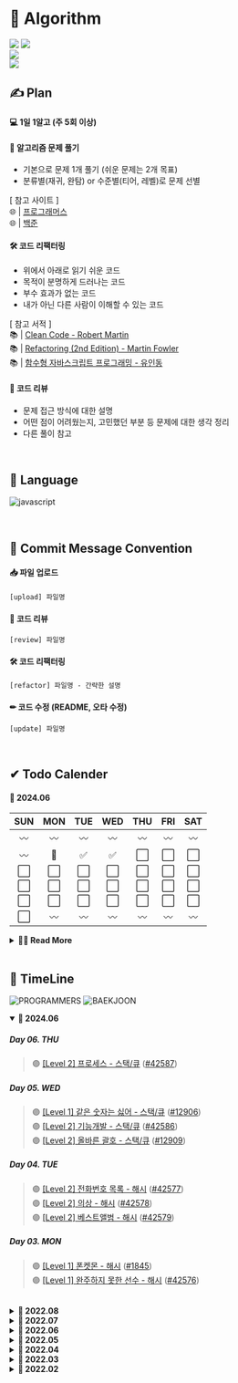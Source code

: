 # 💪 Algorithm

<img src="https://img.shields.io/badge/😊_Start_Date- 2022--02--22_TUE-blue">   <img src="https://img.shields.io/badge/😎_End_Date- 2022--07--12_TUE-blue">         
<img src="https://img.shields.io/badge/😴_Holidays- 2022--07--13_SAT-yellow">     
<img src="https://img.shields.io/badge/😆_Start_Date- 2024--06--03_MON-blue">
## ✍ Plan

#### 💻 1일 1알고 (주 5회 이상)

#### 💯 알고리즘 문제 풀기 
-   기본으로 문제 1개 풀기 (쉬운 문제는 2개 목표)
-   분류별(재귀, 완탐) or 수준별(티어, 레벨)로 문제 선별       
    
[ 참고 사이트 ]    
🌐 | [프로그래머스](https://programmers.co.kr/)       
🌐 | [백준](https://www.acmicpc.net/)       
   
#### 🛠 코드 리팩터링 
-   위에서 아래로 읽기 쉬운 코드          
-   목적이 분명하게 드러나는 코드 
-   부수 효과가 없는 코드
-   내가 아닌 다른 사람이 이해할 수 있는 코드
              
[ 참고 서적 ]       
📚 | [Clean Code - Robert Martin](https://book.naver.com/bookdb/book_detail.nhn?bid=7390287)            
📚 | [Refactoring (2nd Edition) - Martin Fowler](https://book.naver.com/bookdb/book_detail.naver?bid=16311029)            
📚 | [함수형 자바스크립트 프로그래밍 - 유인동](https://book.naver.com/bookdb/book_detail.nhn?bid=12800140)
        
#### 📝 코드 리뷰
-   문제 접근 방식에 대한 설명
-   어떤 점이 어려웠는지, 고민했던 부분 등 문제에 대한 생각 정리
-   다른 풀이 참고

<br />

## 💬 Language

![javascript](https://img.shields.io/badge/javascript-F7DF1E?style=for-the-badge&logo=javascript&logoColor=black)

<br />

## 🚥 Commit Message Convention

#### 📥 파일 업로드

    [upload] 파일명

#### 📝 코드 리뷰

    [review] 파일명

#### 🛠 코드 리팩터링

    [refactor] 파일명 - 간략한 설명

#### ✏ 코드 수정 (README, 오타 수정)

    [update] 파일명
    
<br />

## ✔ Todo Calender

#### 📅 2024.06             
| SUN | MON | TUE | WED | THU | FRI | SAT | 
|:---:|:---:|:---:|:---:|:---:|:---:|:---:|
|  〰  |  〰  |  〰  |  〰  |  〰  |  〰  |  〰  |
|  〰  |  🏃  |  ✅  |  ✅  |  ⬜  |  ⬜  |  ⬜  |
|  ⬜  |  ⬜  |  ⬜  |  ⬜  |  ⬜  |  ⬜  |  ⬜  |
|  ⬜  |  ⬜  |  ⬜  |  ⬜  |  ⬜  |  ⬜  |  ⬜  |
|  ⬜  |  ⬜  |  ⬜  |  ⬜  |  ⬜  |  ⬜  |  ⬜  |
|  ⬜  |  〰  |  〰  |  〰  |  〰  |  〰  |  〰  |

<details>
<summary>   
    <b>🙋‍♀️ Read More</b> 
</summary> 

#### 📅 2022.07             
| SUN | MON | TUE | WED | THU | FRI | SAT | 
|:---:|:---:|:---:|:---:|:---:|:---:|:---:|
|  〰  |  〰  |  〰  |  〰  |  〰  |  ✅  |  ✅  |
|  ✅  |  ✅  |  ✅  |  ✅  |  💥  |  ✅  |  ✅  |
|  ✅  |  ✅  |  ✅  |  🚶‍♂️  |  〰  |  〰  |  〰  |
|  〰  |  〰  |  〰  |  〰  |  〰  |  〰  |  〰  |
|  〰  |  〰  |  〰  |  〰  |  〰  |  〰  |  〰  |
|  〰  |  〰  |  〰  |  〰  |  〰  |  〰  |  〰  |

#### 📅 2022.06             
| SUN | MON | TUE | WED | THU | FRI | SAT | 
|:---:|:---:|:---:|:---:|:---:|:---:|:---:|
|  〰  |  〰  |  〰  |  ✅  |  ✅  |  ✅  |  ✅  |
|  ✅  |  ✅  |  ✅  |  ✅  |  ✅  |  ✅  |  ✅  |
|  ✅  |  ✅  |  ✅  |  ✅  |  ✅  |  ✅  |  ✅  |
|  ✅  |  ✅  |  ✅  |  ✅  |  ✅  |  ✅  |  ✅  |
|  ✅  |  ✅  |  ✅  |  ✅  |  ✅  |  〰  |  〰  |
|  〰  |  〰  |  〰  |  〰  |  〰  |  〰  |  〰  |

#### 📅 2022.05             
| SUN | MON | TUE | WED | THU | FRI | SAT | 
|:---:|:---:|:---:|:---:|:---:|:---:|:---:|
|  ✅  |  ✅  |  ✅  |  ✅  |  ✅  |  ✅  |  ✅  |
|  ✅  |  ✅  |  ✅  |  ✅  |  ✅  |  ✅  |  ✅  |
|  ✅  |  ✅  |  ✅  |  ✅  |  ✅  |  ✅  |  ✅  |
|  ✅  |  ✅  |  ✅  |  ✅  |  ✅  |  ✅  |  ✅  |
|  ✅  |  ✅  |  ✅  |  〰  |  〰  |  〰  |  〰  |
|  〰  |  〰  |  〰  |  〰  |  〰  |  〰  |  〰  |

#### 📅 2022.04               
| SUN | MON | TUE | WED | THU | FRI | SAT |
|:---:|:---:|:---:|:---:|:---:|:---:|:---:|
|  〰  |  〰  |  〰  |  〰  |  〰  |  ✅  |  ✅  |
|  ✅  |  ✅  |  ✅  |  ✅  |  ✅  |  ✅  |  ✅  |
|  ✅  |  ✅  |  ✅  |  ✅  |  ✅  |  ✅  |  ✅  |
|  ✅  |  ✅  |  ✅  |  ✅  |  ✅  |  ✅  |  ✅  |
|  ✅  |  ✅  |  ✅  |  ✅  |  ✅  |  ✅  |  ✅  |
|  〰  |  〰  |  〰  |  〰  |  〰  |  〰  |  〰  |

#### 📅 2022.03               
| SUN | MON | TUE | WED | THU | FRI | SAT |
|:---:|:---:|:---:|:---:|:---:|:---:|:---:|
|  〰  |  〰  |  ✅  |  ✅  |  ✅  |  ✅  |  ✅  |
|  ✅  |  ✅  |  ✅  |  ✅  |  ✅  |  ✅  |  ✅  |
|  ✅  |  ✅  |  ✅  |  ✅  |  ✅  |  ✅  |  ✅  |
|  ✅  |  ✅  |  ✅  |  ✅  |  ✅  |  ✅  |  ✅  |
|  ✅  |  ✅  |  ✅  |  ✅  |  ✅  |  〰  |  〰  |
|  〰  |  〰  |  〰  |  〰  |  〰  |  〰  |  〰  |
    
#### 📅 2022.02               
| SUN | MON | TUE | WED | THU | FRI | SAT |
|:---:|:---:|:---:|:---:|:---:|:---:|:---:|
|  〰  |  〰  |  〰  |  〰  |  〰  |  〰  |  〰  |
|  〰  |  〰  |  〰  |  〰  |  〰  |  〰  |  〰  |
|  〰  |  〰  |  〰  |  〰  |  〰  |  〰  |  〰  |
|  〰  |  🏃‍  |  ✅  |  ✅  |  ✅  |  ✅  |  ✅  |
|  ✅  |  ✅  |  〰  |  〰  |  〰  |  〰  |  〰  |
|  〰  |  〰  |  〰  |  〰  |  〰  |  〰  |  〰  |
 
</details>
<br/>

## 📌 TimeLine

![PROGRAMMERS](https://img.shields.io/badge/PROGRAMMERS-7E4DD2.svg?&style=for-the-badge)
![BAEKJOON](https://img.shields.io/badge/BAEKJOON-0ABF53.svg?&style=for-the-badge)

<details open>
<summary>   
    <b>📅 2024.06</b>
</summary>  

##### Day 06. THU
> 🟣 [[Level 2] 프로세스 - 스택/큐](https://school.programmers.co.kr/learn/courses/30/lessons/42587) ([#42587](prog-2024\stack\_42587_프로세스.js))   

##### Day 05. WED
> 🟣 [[Level 1] 같은 숫자는 싫어 - 스택/큐](https://school.programmers.co.kr/learn/courses/30/lessons/12906) ([#12906](prog-2024\stack\_12906_같은숫자는싫어.js))   
> 🟣 [[Level 2] 기능개발 - 스택/큐](https://school.programmers.co.kr/learn/courses/30/lessons/42586) ([#42586](prog-2024\stack\_42586_기능개발.js))   
> 🟣 [[Level 2] 올바른 괄호 - 스택/큐](https://school.programmers.co.kr/learn/courses/30/lessons/12909) ([#12909](prog-2024\stack\_12909_올바른괄호.js))   
 
##### Day 04. TUE
> 🟣 [[Level 2] 전화번호 목록 - 해시](https://school.programmers.co.kr/learn/courses/30/lessons/42577) ([#42577](prog-2024\hash\_42577_전화번호목록.js))   
> 🟣 [[Level 2] 의상 - 해시](https://school.programmers.co.kr/learn/courses/30/lessons/42578) ([#42578](prog-2024\hash\_42578_의상.js))  
> 🟣 [[Level 2] 베스트앨범 - 해시](https://school.programmers.co.kr/learn/courses/30/lessons/42579) ([#42579](prog-2024\hash\_42579_베스트앨범.js))
  
##### Day 03. MON
> 🟣 [[Level 1] 폰켓몬 - 해시](https://school.programmers.co.kr/learn/courses/30/lessons/1845) ([#1845](prog-2024\hash\_1845_폰켓몬.js))   
> 🟣 [[Level 1] 완주하지 못한 선수 - 해시](https://school.programmers.co.kr/learn/courses/30/lessons/42576) ([#42576](prog-2024\hash\_42576_완주하지못한선수.js))
<br />
</details>


<details>
<summary>   
    <b>📅 2022.08</b>
</summary>  

##### Day 20. SAT
> 🟣 [[Level 1] 성격 유형 검사하기 - 해시](https://school.programmers.co.kr/learn/courses/30/lessons/118666) ([#118666](prog/2022-kakao-internship/_118666_성격유형검사하기.js))
<br />
</details>
    
<details>
<summary>   
    <b>📅 2022.07</b>
</summary>  

##### Day 12. TUE
> 🟢 [[Silver Ⅲ] N과 M(6) - 조합](https://www.acmicpc.net/problem/15655) ([#15655](boj/silver/Ⅲ/_15655_N과M(6).js))


##### Day 11. MON
> 🟢 [[Silver Ⅲ] N과 M(5) - 순열](https://www.acmicpc.net/problem/15654) ([#15654](boj/silver/Ⅲ/_15654_N과M(5).js))

##### Day 10. SUN
> 🟢 [[Silver Ⅲ] N과 M(4) - 중복조합](https://www.acmicpc.net/problem/15652) ([#15652](boj/silver/Ⅲ/_15652_N과M(4).js))

##### Day 9. SAT
> 🟢 [[Silver Ⅲ] N과 M(3) - 중복순열](https://www.acmicpc.net/problem/15651) ([#15651](boj/silver/Ⅲ/_15651_N과M(3).js))

##### Day 8. FRI
> 🟢 [[Silver Ⅲ] N과 M(2) - 순열](https://www.acmicpc.net/problem/15650) ([#15650](boj/silver/Ⅲ/_15650_N과M(2).js))

##### Day 6. WED
> 🟢 [[Silver Ⅴ] 날짜 계산 - 구현](https://www.acmicpc.net/problem/1476) ([#1476](boj/silver/Ⅴ/_1476_날짜계산.java))

##### Day 5. TUE
> 🟢 [[Silver Ⅴ] 그룹 단어 체커 - 해시](https://www.acmicpc.net/problem/1316) ([#1316](boj/silver/Ⅴ/_1316_그룹단어체커.js))

##### Day 4. MON
> 🟢 [[Gold Ⅳ] 문자열 폭발 - 구현](https://www.acmicpc.net/problem/9935) ([#9935](boj/gold/Ⅳ/_9935_문자열폭발.js))

##### Day 3. SUN
> 🟢 [[Gold Ⅲ] 파티 - 그래프](https://www.acmicpc.net/problem/1238) ([#1238](boj/gold/Ⅲ/_1238_파티.js))

##### Day 2. SAT
> 🟢 [[Gold Ⅲ] 치즈 - DFS/BFS](https://www.acmicpc.net/problem/2638) ([#2638](boj/gold/Ⅲ/_2638_치즈.js))

##### Day 1. FRI
> 🟢 [[Silver Ⅳ] 카드2 - 구현](https://www.acmicpc.net/problem/2164) ([#2164](boj/silver/Ⅳ/_2164_카드2.js))

<br />
</details>

<details>
<summary>   
    <b>📅 2022.06</b>
</summary>   

##### Day 30. THU
> 🟢 [[Silver Ⅱ] 유기농 배추 - DFS/BFS](https://www.acmicpc.net/problem/1012) ([#1012](boj/silver/Ⅱ/_1012_유기농배추.js))

##### Day 29. WED
> 🟢 [[Silver Ⅴ] 막대기 - 구현](https://www.acmicpc.net/problem/1094) ([#1094](boj/silver/Ⅴ/_1094_막대기.js))

##### Day 28. TUE
> 🟢 [[Silver Ⅳ] 듣보잡 - 해시](https://www.acmicpc.net/problem/1764) ([#1764](boj/silver/Ⅳ/_1764_듣보잡.js))

##### Day 27. MON
> 🟢 [[Silver Ⅴ] 단어 나누기 - 구현](https://www.acmicpc.net/problem/1251) ([#1251](boj/silver/Ⅴ/_1251_단어나누기.js))

##### Day 26. SUN
> 🟢 [[Silver Ⅳ] 학생 번호 - 해시](https://www.acmicpc.net/problem/1235) ([#1235](boj/silver/Ⅳ/_1235_학생번호.js))

##### Day 25. SAT
> 🟢 [[Gold Ⅳ] 빙산 - 구현, DFS/BFS](https://www.acmicpc.net/problem/2573) ([#2573](boj/gold/Ⅳ/_2573_빙산.js))

##### Day 24. FRI
> 🟢 [[Gold Ⅴ] 로봇 청소기 - 구현](https://www.acmicpc.net/problem/14503) ([#14503](boj/gold/Ⅴ/_14503_로봇청소기.js))

##### Day 23. THU
> 🟢 [[Silver Ⅱ] 나무 자르기 - 이분탐색](https://www.acmicpc.net/problem/2805) ([#2805](boj/silver/Ⅱ/_2805_나무자르기.js))

##### Day 22. WED
> 🟢 [[Silver Ⅳ] 제로 - 스택](https://www.acmicpc.net/problem/10773) ([#10773](boj/silver/Ⅳ/_10773_제로.js))

##### Day 21. TUE
> 🟣 [[Level 1] 최대공약수와 최소공배수 - 재귀](https://programmers.co.kr/learn/courses/30/lessons/12940) ([#12940](prog/level1/_12940_최대공약수와최소공배수.js))

##### Day 20. MON
> 🟣 [[Level 2] 줄 서는 방법 - 재귀](https://programmers.co.kr/learn/courses/30/lessons/12936) ([#12936](prog/level2/_12936_줄서는방법.js))

##### Day 19. SUN
> 🟣 [[Level 2] 2 x n 타일링 - DP](https://programmers.co.kr/learn/courses/30/lessons/12900) ([#12900](prog/level2/_12900_2xn타일링.js))  

##### Day 18. SAT
> 🟣 [[Level 3] 최고의 집합 - 구현](https://programmers.co.kr/learn/courses/30/lessons/12938) ([#12938](prog/level3/_12938_최고의집합.js))  

##### Day 17. FRI
> 🟣 [[Level 1] 이상한 문자 만들기 - 구현](https://programmers.co.kr/learn/courses/30/lessons/12930) ([#12930](prog/level1/_12930_이상한문자만들기.js))  

##### Day 16. THU
> 🟣 [[Level 3] 야근 지수 - 구현](https://programmers.co.kr/learn/courses/30/lessons/12927) ([#12927](prog/level3/_12927_야근지수.js))  

##### Day 15. WED
> 🟣 [[Level 1] 문자열 내 p와 y의 개수 - 구현](https://programmers.co.kr/learn/courses/30/lessons/12916) ([#12916](prog/level1/_12916_문자열내p와y의개수.js))       
> 🟣 [[Level 1] 소수 찾기 - 구현](https://programmers.co.kr/learn/courses/30/lessons/12921) ([#12921](prog/level1/_12921_소수찾기.js))       

##### Day 14. TUE
> 🟣 [[Level 1] 문자열 내림차순으로 배치하기 - 정렬](https://programmers.co.kr/learn/courses/30/lessons/12917) ([#12917](prog/level1/_12917_문자열내림차순으로배치하기.js))   

##### Day 13. MON
> 🟣 [[Level 1] 폰켓몬 - 해시](https://programmers.co.kr/learn/courses/30/lessons/1845) ([#1845](prog/level1/_1845_폰켓몬.js))   

##### Day 12. SUN
> 🟣 [[Level 2] 올바른 괄호 - 스택](https://programmers.co.kr/learn/courses/30/lessons/12909) ([#12909](prog/level2/_12909_올바른괄호.js))   

##### Day 11. SAT
> 🟣 [[Level 2] 짝지어 제거하기 - 스택](https://programmers.co.kr/learn/courses/30/lessons/12973) ([#12973](prog/level2/_12973_짝지어제거하기.js))   

##### Day 10. FRI
> 🟣 [[Level 2] 예상 대진표 - 구현](https://programmers.co.kr/learn/courses/30/lessons/12985) ([#12985](prog/level2/_12985_예상대진표.js))   

##### Day 9. THU
> 🟣 [[Level 2] 멀리 뛰기 - DP](https://programmers.co.kr/learn/courses/30/lessons/12914) ([#12914](prog/level2/_12914_멀리뛰기.js))   

##### Day 8. WED
> 🟣 [[Level 2] 땅따먹기 - DP](https://programmers.co.kr/learn/courses/30/lessons/12913) ([#12913](prog/level2/_12913_땅따먹기.js))     

##### Day 7. TUE
> 🟣 [[Level 1] 콜라츠 추측 - 구현](https://programmers.co.kr/learn/courses/30/lessons/12943) ([#12943](prog/level1/_12943_콜라츠추측.js))     
> 🟣 [[Level 1] 시저 암호 - 구현](https://programmers.co.kr/learn/courses/30/lessons/12926) ([#12926](prog/level1/_12926_시저암호.js))   

##### Day 6. MON
> 🟣 [[Level 1] 수박수박수박수박수박수 - 구현](https://programmers.co.kr/learn/courses/30/lessons/12922) ([#12922](prog/level1/_12922_수박수박수박수박수박수.js))        
> 🟣 [[Level 1] 서울에서 김서방 찾기 - 구현](https://programmers.co.kr/learn/courses/30/lessons/12919) ([#12919](prog/level1/_12919_서울에서김서방찾기.js))      
> 🟣 [[Level 1] 같은 숫자는 싫어 - 구현](https://programmers.co.kr/learn/courses/30/lessons/12906) ([#12906](prog/level1/_12906_같은숫자는싫어.js)) 

##### Day 5. SUN
> 🟣 [[Level 1] 하샤드 수 - 구현](https://programmers.co.kr/learn/courses/30/lessons/12947) ([#12947](prog/level1/_12947_하샤드수.js))        
> 🟣 [[Level 1] 문자열 내 마음대로 정렬하기 - 정렬](https://programmers.co.kr/learn/courses/30/lessons/12915) ([#12915](prog/level1/_12915_문자열내마음대로정렬하기.js))        

##### Day 4. SAT
> 🟣 [[Level 1] 핸드폰 번호 가리기 - 구현](https://programmers.co.kr/learn/courses/30/lessons/12948) ([#12948](prog/level1/_12948_핸드폰번호가리기.js))        
> 🟣 [[Level 1] 행렬의 덧셈 - 구현](https://programmers.co.kr/learn/courses/30/lessons/12950) ([#12950](prog/level1/_12950_행렬의덧셈.js)) 

##### Day 3. FRI
> 🟢 [[Gold Ⅱ] 가운데를 말해요 - Heap](https://www.acmicpc.net/problem/1655) ([#1655](boj/gold/Ⅱ/_1655_가운데를말해요.js))  

##### Day 2. THU
> 🟣 [[Level 2] 하노이의 탑 - 재귀](https://programmers.co.kr/learn/courses/30/lessons/12946) ([#12946](prog/level2/_12946_하노이의탑.js))  

##### Day 1. WED
> 🟣 [[Level 2] 행렬의 곱셈 - 구현](https://programmers.co.kr/learn/courses/30/lessons/12949) ([#12949](prog/level2/_12949_행렬의곱셈.js))  


<br />
</details>
    
<details>
<summary>   
    <b>📅 2022.05</b>
</summary>       

##### Day 31. TUE
> 🟣 [[Level 2] JadenCase 문자열 만들기 - 구현](https://programmers.co.kr/learn/courses/30/lessons/12951) ([#12951](prog/level2/_12951_JadenCase문자열만들기.js))   

##### Day 30. MON
> 🟣 [[Level 2] N개의 최소공배수 - 구현](https://programmers.co.kr/learn/courses/30/lessons/12953) ([#12953](prog/level2/_12953_N개의최소공배수.js))   

##### Day 29. SUN
> 🟣 [[Level 2] 피보나치 수 - DP](https://programmers.co.kr/learn/courses/30/lessons/12945) ([#12945](prog/level2/_12945_피보나치수.js))     

##### Day 28. SAT
> 🟣 [[Level 2] 최솟값 만들기 - 정렬](https://programmers.co.kr/learn/courses/30/lessons/12941) ([#12941](prog/level2/_12941_최솟값만들기.js))         
> 🟣 [[Level 2] 최댓값과 최솟값 - 구현](https://programmers.co.kr/learn/courses/30/lessons/12939) ([#12939](prog/level2/_12939_최댓값과최솟값.js))

##### Day 27. FRI
> 🟣 [[Level 2] 숫자의 표현 - 누적합](https://programmers.co.kr/learn/courses/30/lessons/12924) ([#12924](prog/level2/_12924_숫자의표현.js))

##### Day 26. THU
> 🟣 [[Level 2] 다음 큰 숫자 - 구현](https://programmers.co.kr/learn/courses/30/lessons/12911) ([#12911](prog/level2/_12911_다음큰숫자.js))

##### Day 25. WED
> 🟣 [[Level 2] 가장 큰 정사각형 찾기 - DP](https://programmers.co.kr/learn/courses/30/lessons/12905) ([#12905](prog/level2/_12905_가장큰정사각형찾기.js))

##### Day 24. TUE
> 🟣 [[Level 2] 행렬 테두리 회전하기 - 구현](https://programmers.co.kr/learn/courses/30/lessons/77485) ([#77485](prog/2021-dev-matching/_77485_행렬테두리회전하기.js))

##### Day 23. MON
> 🟣 [[Level 3] 스티커 모으기(2) - DP](https://programmers.co.kr/learn/courses/30/lessons/12971) ([#12971](prog/summer-winter-coding/2018/_12971_스티커모으기(2).js))

##### Day 22. SUN
> 🟣 [[Level 3] 기지국 설치 - 구현](https://programmers.co.kr/learn/courses/30/lessons/12979) ([#12979](prog/summer-winter-coding/2018/_12979_기지국설치.js))

##### Day 21. SAT
> 🟣 [[Level 1] 소수 만들기 - 조합](https://programmers.co.kr/learn/courses/30/lessons/12977) ([#12977](prog/summer-winter-coding/2018/_12977_소수만들기.js))            
> 🟣 [[Level 1] 예산 - 구현](https://programmers.co.kr/learn/courses/30/lessons/12982) ([#12982](prog/summer-winter-coding/2018/_12982_예산.js)) 

##### Day 20. FRI
> 🟣 [[Level 3] 기지국 설치 - 실패😥](https://programmers.co.kr/learn/courses/30/lessons/12979) ([#12979](prog/summer-winter-coding/2018/_12979_기지국설치.js)) 

##### Day 19. THU
> 🟣 [[Level 3] 숫자 게임 - 구현](https://programmers.co.kr/learn/courses/30/lessons/12987) ([#12987](prog/summer-winter-coding/2018/_12987_숫자게임.js)) 

##### Day 18. WED
> 🟣 [[Level 2] 점프와 순간 이동 - 구현](https://programmers.co.kr/learn/courses/30/lessons/12980) ([#12980](prog/summer-winter-coding/2018/_12980_점프와순간이동.js)) 

##### Day 17. TUE
> 🟣 [[Level 2] 배달 - 그래프](https://programmers.co.kr/learn/courses/30/lessons/12978) ([#12978](prog/summer-winter-coding/2018/_12978_배달.js)) 

##### Day 16. MON
> 🟣 [[Level 4] 자동완성 - 구현, 트리](https://programmers.co.kr/learn/courses/30/lessons/17685) ([#17685](prog/2018-kakao-blind/_17685_자동완성.js)) 

##### Day 15. SUN
> 🟣 [[Level 2] 방문 길이 - 구현](https://programmers.co.kr/learn/courses/30/lessons/49994) ([#49994](prog/summer-winter-coding/2018/_49994_방문길이.js)) 

##### Day 14. SAT
> 🟣 [[Level 2] 스킬트리 - 구현](https://programmers.co.kr/learn/courses/30/lessons/49993) ([#49993](prog/summer-winter-coding/2018/_49993_스킬트리.js)) 

##### Day 13. FRI
> 🟣 [[Level 2] 영어 끝말잇기 - 구현](https://programmers.co.kr/learn/courses/30/lessons/12981) ([#12981](prog/summer-winter-coding/2018/_12981_영어끝말잇기.js)) 

##### Day 12. THU
> 🟣 [[Level 1] 나머지가 1이 되는 수 찾기 - 구현](https://programmers.co.kr/learn/courses/30/lessons/87389) ([#87389](prog/monthly-code-challenge/season3/_87389_나머지가1이되는수찾기.js))                  
> 🟣 [[Level 2] n^2 배열 자르기 - 구현](https://programmers.co.kr/learn/courses/30/lessons/87390) ([#87390](prog/monthly-code-challenge/season3/_87390_n^2배열자르기.js))  

##### Day 11. WED
> 🟣 [[Level 2] 방금그곡 - 구현](https://programmers.co.kr/learn/courses/30/lessons/17683) ([#17683](prog/2018-kakao-blind/_17683_방금그곡.js)) 

##### Day 10. TUE
> 🟣 [[Level 2] 압축 - 해시](https://programmers.co.kr/learn/courses/30/lessons/17684) ([#17684](prog/2018-kakao-blind/_17684_압축.js)) 

##### Day 9. MON
> 🟣 [[Level 2] 파일명 정렬 - 정렬](https://programmers.co.kr/learn/courses/30/lessons/17686) ([#17686](prog/2018-kakao-blind/_17686_파일명정렬.js))  

##### Day 8. SUN
> 🟣 [[Level 2] n진수 게임 - 구현](https://programmers.co.kr/learn/courses/30/lessons/17687) ([#17687](prog/2018-kakao-blind/_17687_n진수게임.js))  

##### Day 7. SAT
> 🟣 [[Level 3] 셔틀버스 - 구현](https://programmers.co.kr/learn/courses/30/lessons/17678) ([#17678](prog/2018-kakao-blind/_17678_셔틀버스.js))  

##### Day 6. FRI
> 🟣 [[Level 3] 추석 트래픽 - 구현](https://programmers.co.kr/learn/courses/30/lessons/17676) ([#17676](prog/2018-kakao-blind/_17676_추석트래픽.js))  

##### Day 5. THU
> 🟣 [[Level 2] 뉴스 클러스터링 - 해시](https://programmers.co.kr/learn/courses/30/lessons/17677) ([#17677](prog/2018-kakao-blind/_17677_뉴스클러스터링.js))  

##### Day 4. WED
> 🟣 [[Level 2] 프렌즈4블록 - 구현](https://programmers.co.kr/learn/courses/30/lessons/17679) ([#17679](prog/2018-kakao-blind/_17679_프렌즈4블록.js))  

##### Day 3. TUE
> 🟣 [[Level 1] 다트게임 - 구현](https://programmers.co.kr/learn/courses/30/lessons/17682) ([#17682](prog/2018-kakao-blind/_17682_다트게임.js))           
> 🟣 [[Level 2] 캐시 - 해시](https://programmers.co.kr/learn/courses/30/lessons/17680) ([#17680](prog/2018-kakao-blind/_17680_캐시.js))  

##### Day 2. MON
> 🟣 [[Level 1] 비밀지도 - 구현](https://programmers.co.kr/learn/courses/30/lessons/17681) ([#17681](prog/2018-kakao-blind/_17681_비밀지도.js))  

##### Day 1. SUN
> 🟣 [[Level 4] 블록 게임 - 구현](https://programmers.co.kr/learn/courses/30/lessons/42894) ([#42894](prog/2019-kakao-blind/_42894_블록게임.js))        
<br />
</details>
    
<details>
<summary>   
    <b>📅 2022.04</b>
</summary>       

##### Day 30. SAT
> 🟣 [[Level 4] 무지의 먹방 라이브 - 구현](https://programmers.co.kr/learn/courses/30/lessons/42891) ([#42891](prog/2019-kakao-blind/_42891_무지의먹방라이브.js))  

##### Day 29. FRI
> 🟣 [[Level 3] 길 찾기 게임 - 트리](https://programmers.co.kr/learn/courses/30/lessons/42892) ([#42892](prog/2019-kakao-blind/_42892_길찾기게임.js))  

##### Day 28. THU
> 🟣 [[Level 1] 없는 숫자 더하기 - 구현](https://programmers.co.kr/learn/courses/30/lessons/86051) ([#86051](prog/monthly-code-challenge/season3/_86051_없는숫자더하기.js))  

##### Day 27. WED
> 🟣 [[Level 3] 매칭 점수 - 정규식](https://programmers.co.kr/learn/courses/30/lessons/42893) ([#42893](prog/2019-kakao-blind/_42893_매칭점수.js))  

##### Day 26. TUE
> 🟣 [[Level 2] 2개 이하로 다른 비트 - 구현](https://programmers.co.kr/learn/courses/30/lessons/77885) ([#77885](prog/monthly-code-challenge/season2/_77885_2개이하로다른비트.js))  

##### Day 25. MON
> 🟣 [[Level 2] 괄호 회전하기 - 스택](https://programmers.co.kr/learn/courses/30/lessons/76502) ([#76502](prog/monthly-code-challenge/season2/_76502_괄호회전하기.js))   

##### Day 24. SUN
> 🟣 [[Level 1] 음양 더하기 - 구현](https://programmers.co.kr/learn/courses/30/lessons/76501) ([#76501](prog/monthly-code-challenge/season2/_76501_음양더하기.js))                
> 🟣 [[Level 1] 약수의 개수와 덧셈 - 구현](https://programmers.co.kr/learn/courses/30/lessons/77884) ([#77884](prog/monthly-code-challenge/season2/_77884_약수의개수와덧셈.js)) 

##### Day 23. SAT
> 🟣 [[Level 2] 후보키 - 조합](https://programmers.co.kr/learn/courses/30/lessons/42890) ([#42890](prog/2019-kakao-blind/_42890_후보키.js)) 

##### Day 22. FRI
> 🟣 [[Level 1] 실패율 - 완전탐색](https://programmers.co.kr/learn/courses/30/lessons/42889) ([#42889](prog/2019-kakao-blind/_42889_실패율.js)) 

##### Day 21. THU
> 🟣 [[Level 2] 오픈채팅방 - 해시](https://programmers.co.kr/learn/courses/30/lessons/42888) ([#42888](prog/2019-kakao-blind/_42888_오픈채팅방.js))  

##### Day 20. WED
> 🟣 [[Level 5] 시험장 나누기 - 트리, 이분탐색](https://programmers.co.kr/learn/courses/30/lessons/81305) ([#81305](prog/2021-kakao-internship/_81305_시험장나누기.js))  

##### Day 19. TUE
> 🟣 [[Level 4] 호텔 방 배정 - 서로소 집합](https://programmers.co.kr/learn/courses/30/lessons/64063) ([#64063](prog/2019-kakao-internship/_64063_호텔방배정.js))  

##### Day 18. MON
> 🟣 [[Level 3] 징검다리 건너기 - 이분탐색](https://programmers.co.kr/learn/courses/30/lessons/64062) ([#64062](prog/2019-kakao-internship/_64062_징검다리건너기.js))   

##### Day 17. SUN
> 🟣 [[Level 3] 불량 사용자 - 완전탐색](https://programmers.co.kr/learn/courses/30/lessons/64064) ([#64064](prog/2019-kakao-internship/_64064_불량사용자.js))     

##### Day 16. SAT
> 🟣 [[Level 1] 크레인 인형뽑기 게임 - 스택](https://programmers.co.kr/learn/courses/30/lessons/64061) ([#64061](prog/2019-kakao-internship/_64061_크레인인형뽑기게임.js))            
> 🟣 [[Level 2] 튜플 - 정규식](https://programmers.co.kr/learn/courses/30/lessons/64065) ([#64065](prog/2019-kakao-internship/_64065_튜플.js))     

##### Day 15. FRI
> 🟣 [[Level 4] 미로 탈출 - 그래프, 비트마스킹](https://programmers.co.kr/learn/courses/30/lessons/81304) ([#81304](prog/2021-kakao-internship/_81304_미로탈출.js))  

##### Day 14. THU
> 🟣 [[Level 4] 동굴 탐험 - DFS/BFS, 그래프](https://programmers.co.kr/learn/courses/30/lessons/67260) ([#67260](prog/2020-kakao-internship/_67260_동굴탐험.js))   

##### Day 13. WED
> 🟣 [[Level 3] 경주로 건설 - DFS/BFS, DP](https://programmers.co.kr/learn/courses/30/lessons/67259) ([#67259](prog/2020-kakao-internship/_67259_경주로건설.js))   

##### Day 12. TUE
> 🟣 [[Level 3] 보석 쇼핑 - 투포인터](https://programmers.co.kr/learn/courses/30/lessons/67258) ([#67258](prog/2020-kakao-internship/_67258_보석쇼핑.js))   

##### Day 11. MON
> 🟣 [[Level 1] 키패드 누르기 - 구현](https://programmers.co.kr/learn/courses/30/lessons/67256) ([#67256](prog/2020-kakao-internship/_67256_키패드누르기.js))         
> 🟣 [[Level 2] 수식 최대화 - 순열, 완전탐색](https://programmers.co.kr/learn/courses/30/lessons/67257) ([#67257](prog/2020-kakao-internship/_67257_수식최대화.js))

##### Day 10. SUN
> 🟣 [[Level 3] 표 편집 - 연결 리스트](https://programmers.co.kr/learn/courses/30/lessons/81303) ([#81302](prog/2021-kakao-internship/_81303_표편집.js))

##### Day 9. SAT
> 🟣 [[Level 3] 외벽 점검 - 순열, 완전탐색](https://programmers.co.kr/learn/courses/30/lessons/60062) ([#60062](prog/2020-kakao-blind/_60062_외벽점검.js))              
> 🟣 [[Level 2] 거리두기 확인하기 - DFS/BFS](https://programmers.co.kr/learn/courses/30/lessons/81302) ([#81302](prog/2021-kakao-internship/_81302_거리두기확인하기.js))

##### Day 8. FRI
> 🟣 [[Level 3] 블록 이동하기 - DFS/BFS, 구현](https://programmers.co.kr/learn/courses/30/lessons/60063) ([#60063](prog/2020-kakao-blind/_60063_블록이동하기.js))   

##### Day 7. THU
> 🟣 [[Level 3] 블록 이동하기 - 실패😥](https://programmers.co.kr/learn/courses/30/lessons/60063) ([#60063](prog/2020-kakao-blind/_60063_블록이동하기.js))  

##### Day 6. WED
> 🟣 [[Level 3] 기둥과 보 설치 - 구현](https://programmers.co.kr/learn/courses/30/lessons/60061) ([#60061](prog/2020-kakao-blind/_60061_기둥과보설치.js))         

##### Day 5. TUE
> 🟣 [[Level 3] 외벽 점검 - 또 실패😭](https://programmers.co.kr/learn/courses/30/lessons/60062) ([#60062](prog/2020-kakao-blind/_60062_외벽점검.js))         
> 🟣 [[Level 2] 삼각 달팽이 - 구현](https://programmers.co.kr/learn/courses/30/lessons/68645) ([#68645](prog/monthly-code-challenge/season1/_68645_삼각달팽이.js)) 

##### Day 4. MON
> 🟣 [[Level 3] 외벽 점검 - 실패😥](https://programmers.co.kr/learn/courses/30/lessons/60062) ([#60062](prog/2020-kakao-blind/_60062_외벽점검.js))      

##### Day 3. SUN
> 🟣 [[Level 2] 쿼드압축 후 개수 세기 - 구현](https://programmers.co.kr/learn/courses/30/lessons/68936) ([#68936](prog/monthly-code-challenge/season1/_68936_쿼드압축후개수세기.js)) 

##### Day 2. SAT
> 🟣 [[Level 2] 이진 변환 반복하기 - 구현](https://programmers.co.kr/learn/courses/30/lessons/70129) ([#70129](prog/monthly-code-challenge/season1/_70129_이진변환반복하기.js))      

##### Day 1. FRI
> 🟣 [[Level 4] 가사 검색 - 이분탐색](https://programmers.co.kr/learn/courses/30/lessons/60060) ([#60060](prog/2020-kakao-blind/_60060_가사검색.js))    
<br />
</details>


<details>
<summary>   
    <b>📅 2022.03</b>
</summary>   

##### Day 31. THU
> 🟣 [[Level 1] 두 개 뽑아서 더하기 - 완전탐색](https://programmers.co.kr/learn/courses/30/lessons/68644) ([#68644](prog/monthly-code-challenge/season1/_68644_두개뽑아서더하기.js))          
> 🟣 [[Level 1] 3진법 뒤집기 - 구현](https://programmers.co.kr/learn/courses/30/lessons/68935) ([#68935](prog/monthly-code-challenge/season1/_68935_3진법뒤집기.js))          
> 🟣 [[Level 1] 내적 - 구현](https://programmers.co.kr/learn/courses/30/lessons/70128) ([#70128](prog/monthly-code-challenge/season1/_70128_내적.js))          

##### Day 30. WED
> 🟣 [[Level 1] 숫자 문자열과 영단어 - 정규식](https://programmers.co.kr/learn/courses/30/lessons/81301) ([#81301](prog/2021-kakao-internship/_81301_숫자문자열과영단어.js))

##### Day 29. TUE
> 🟣 [[Level 3] 이중 우선순위 큐 - Heap](https://programmers.co.kr/learn/courses/30/lessons/42628) ([#42628](prog/heap/_42628_이중우선순위큐.js))

##### Day 28. MON
> 🟣 [[Level 3] 디스크 컨트롤러 - Heap](https://programmers.co.kr/learn/courses/30/lessons/42627) ([#42627](prog/heap/_42627_디스크컨트롤러.js))

##### Day 27. SUN
> 🟣 [[Level 2] 전력망을 둘로 나누기 - DFS/BFS](https://programmers.co.kr/learn/courses/30/lessons/86971) ([#86971](prog/challenges/_86971_전력망을둘로나누기.js))

##### Day 26. SAT
> 🟣 [[Level 3] 자물쇠와 열쇠 - 구현](https://programmers.co.kr/learn/courses/30/lessons/60059) ([#60059](prog/2020-kakao-blind/_60059_자물쇠와열쇠.js))

##### Day 25. FRI
> 🟣 [[Level 2] 괄호 변환 - 구현](https://programmers.co.kr/learn/courses/30/lessons/60058) ([#60058](prog/2020-kakao-blind/_60058_괄호변환.js))

#### Day 24. THU
> 🟣 [[Level 2] 문자열 압축 - 완전탐색, 문자열](https://programmers.co.kr/learn/courses/30/lessons/60057) ([#60057](prog/2020-kakao-blind/_60057_문자열압축.js))

##### Day 23. WED
> 🟣 [[Level 4] 매출 하락 최소화 - 트리, DP](https://programmers.co.kr/learn/courses/30/lessons/72416) ([#72416](prog/2021-kakao-blind/_72416_매출하락최소화.js))

##### Day 22. TUE
> 🟣 [[Level 3] 카드 짝 맞추기 - 완전탐색, 구현](https://programmers.co.kr/learn/courses/30/lessons/72415) ([#72415](prog/2021-kakao-blind/_72415_카드짝맞추기.js))

##### Day 21. MON
> 🟣 [[Level 3] 합승 택시 요금 - 그래프](https://programmers.co.kr/learn/courses/30/lessons/72413) ([#72413](prog/2021-kakao-blind/_72413_합승택시요금.js))

##### Day 20. SUN
> 🟣 [[Level 2] 모음사전 - 해시](https://programmers.co.kr/learn/courses/30/lessons/84512) ([#84512](prog/challenges/_84512_모음사전.js))

##### Day 19. SAT
> 🟣 [[Level 1] 최소직사각형](https://programmers.co.kr/learn/courses/30/lessons/86491) ([#86491](prog/challenges/_86491_최소직사각형.js))  
> 🟣 [[Level 1] 부족한 금액 계산하기](https://programmers.co.kr/learn/courses/30/lessons/82612) ([#82612](prog/challenges/_82612_부족한금액계산하기.js))

##### Day 18. FRI
> 🟣 [[Level 3] 광고 삽입 - 누적합](https://programmers.co.kr/learn/courses/30/lessons/72414) ([#72414](prog/2021-kakao-blind/_72414_광고삽입.js))

##### Day 17. THU
> 🟣 [[Level 2] 피로도 - 완전탐색](https://programmers.co.kr/learn/courses/30/lessons/87946) ([#87946](prog/challenges/_87946_피로도.js))

##### Day 16. WED
> 🟣 [[Level 2] 순위 검색 - 해시, 이분탐색](https://programmers.co.kr/learn/courses/30/lessons/72412) ([#72412](prog/2021-kakao-blind/_72412_순위검색.js))

##### Day 15. TUE
> 🟣 [[Level 2] 메뉴 리뉴얼 - 해시](https://programmers.co.kr/learn/courses/30/lessons/72411) ([#72411](prog/2021-kakao-blind/_72411_메뉴리뉴얼.js))

##### Day 14. MON
> 🟣 [[Level 1] 신규 아이디 추천 - 정규식](https://programmers.co.kr/learn/courses/30/lessons/72410) ([#72410](prog/2021-kakao-blind/_72410_신규아이디추천.js))

##### Day 13. SUN
> 🟢 [[Silver Ⅰ] 구간 합 구하기 5 - 누적합](https://www.acmicpc.net/problem/11660) ([#11660](boj/prefix-sum/_11660_구간합구하기5.js))

##### Day 12. SAT
> 🟢 [[Silver Ⅲ] 합 구하기 - 누적합](https://www.acmicpc.net/problem/11441) ([#11441](boj/prefix-sum/_11441_합구하기.js))

##### Day 11. FRI
> 🟣 [[Level 3] 파괴되지 않은 건물 - 누적합](https://programmers.co.kr/learn/courses/30/lessons/92344) ([#92344](prog/2022-kakao-blind/_92344_파괴되지않은건물.js))

##### Day 10. THU
> 🟣 [[Level 3] 양과 늑대 - 이진트리, 완전탐색](https://programmers.co.kr/learn/courses/30/lessons/92343) ([#92343](prog/2022-kakao-blind/_92343_양과늑대.js))

##### Day 9. WED
> 🟣 [[Level 2] 양궁대회 - 완전탐색](https://programmers.co.kr/learn/courses/30/lessons/92342) ([#92342](prog/2022-kakao-blind/_92342_양궁대회.js))

##### Day 8. TUE
> 🟣 [[Level 2] K진수에서 소수 개수 구하기](https://programmers.co.kr/learn/courses/30/lessons/92335) ([#92335](prog/2022-kakao-blind/_92335_k진수에서소수개수구하기.js))      
> 🟣 [[Level 2] 주차 요금 계산](https://programmers.co.kr/learn/courses/30/lessons/92341) ([#92341](prog/2022-kakao-blind/_92341_주차요금계산.js))

##### Day 7. MON
> 🟣 [[Level 1] 신고 결과 받기 - 해시](https://programmers.co.kr/learn/courses/30/lessons/92334) ([#92334](prog/2022-kakao-blind/_92334_신고결과받기.js))

##### Day 6. SUN
> 🟣 [[Level 3] 순위 - 그래프](https://programmers.co.kr/learn/courses/30/lessons/49191) ([#49191](prog/graph/_49191_순위.js))

##### Day 5. SAT
> 🟣 [[Level 3] 가장 먼 노드 - 그래프](https://programmers.co.kr/learn/courses/30/lessons/49189) ([#49189](prog/graph/_49189_가장먼노드.js))

##### Day 4. FRI
> 🟣 [[Level 3] N으로 표현 - 동적계획법](https://programmers.co.kr/learn/courses/30/lessons/42895) ([#42895](prog/dynamic-programming/_42895_N으로표현.js))

##### Day 3. THU
> 🟣 [[Level 1] 완주하지 못한 선수 - 해시](https://programmers.co.kr/learn/courses/30/lessons/42576) ([#42576](prog/hash/_42576_완주하지_못한_선수.js))  
> 🟣 [[Level 2] 가장 큰 수 - 정렬](https://programmers.co.kr/learn/courses/30/lessons/42746) ([#42746](prog/sort/_42746_가장_큰_수.js))  
> 🟣 [[Level 3] 단속카메라 - 그리디](https://programmers.co.kr/learn/courses/30/lessons/42884) ([#42884](prog/greedy/_42884_단속카메라.js))

##### Day 2. WED
> 🟣 [[Level 3] 섬 연결하기 - 그리디, MST](https://programmers.co.kr/learn/courses/30/lessons/42861) ([#42861](prog/greedy/_42861_섬연결하기.js))

##### Day 1. TUE
> 🟣 [[Level 2] 큰 수 만들기 - 그리디](https://programmers.co.kr/learn/courses/30/lessons/42883) ([#42883](prog/greedy/_42883_큰수만들기.js))  
> 🟣 [[Level 2] 구명보트 - 그리디](https://programmers.co.kr/learn/courses/30/lessons/42885) ([#42885](prog/greedy/_42885_구명보트.js))
<br />
</details>


<details>
<summary>   
    <b>📅 2022.02</b>
</summary>   

##### Day 28. MON
> 🟣 [[Level 2] 조이스틱 - 그리디](https://programmers.co.kr/learn/courses/30/lessons/42860) ([#42860](prog/greedy/_42860_조이스틱.js))

##### Day 27. SUN
> 🟣 [[Level 1] 체육복 - 그리디](https://programmers.co.kr/learn/courses/30/lessons/42862) ([#42862](prog/greedy/_42862_체육복.js))  
> 🟣 [[Level 4] 징검다리 - 이분탐색](https://programmers.co.kr/learn/courses/30/lessons/43236) ([#43236](prog/binary-search/_43236_징검다리.js))

##### Day 26. SAT
> 🟣 [[Level 3] 입국심사 - 이분탐색](https://programmers.co.kr/learn/courses/30/lessons/43238) ([#43238](prog/binary-search/_43238_입국심사.js))

##### Day 25. FRI
> 🟣 [[Level 2] 소수찾기 - 완전탐색](https://programmers.co.kr/learn/courses/30/lessons/42839) ([#42839](prog/bruteforce/_42839_소수찾기.js))  
> 🟣 [[Level 2] 카펫 - 완전탐색](https://programmers.co.kr/learn/courses/30/lessons/42842) ([#42842](prog/bruteforce/_42842_카펫.js))

##### Day 24. THU
> 🟣 [[Level 1] 모의고사 - 완전탐색](https://programmers.co.kr/learn/courses/30/lessons/42840) ([#42840](prog/bruteforce/_42840_모의고사.js))  
> 🟣 [[Level 3] 여행경로 - DFS/BFS](https://programmers.co.kr/learn/courses/30/lessons/43164) ([#43164](prog/dfs-bfs/_43164_여행경로.js))

##### Day 23. WED
> 🟣 [[Level 2] 타겟 넘버 - DFS/BFS](https://programmers.co.kr/learn/courses/30/lessons/43165) ([#43165](prog/dfs-bfs/_43165_타겟넘버.js))  
> 🟣 [[Level 3] 네트워크 - DFS/BFS](https://programmers.co.kr/learn/courses/30/lessons/43162) ([#43162](prog/dfs-bfs/_43162_네트워크.js))  
> 🟣 [[Level 3] 단어 변환 - DFS/BFS](https://programmers.co.kr/learn/courses/30/lessons/43163) ([#43163](prog/dfs-bfs/_43163_단어변환.js))

##### Day 22. TUE
> 🟣 [[Level 2] 다리를 지나는 트럭 - 스택/큐](https://programmers.co.kr/learn/courses/30/lessons/42583) ([#42583](prog/stack-queue/_42583_다리를_지나는_트럭.js))
</details>
